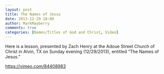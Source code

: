 ```yaml
---
layout: post
title: The Names of Jesus
date: 2013-12-29 18:00
author: MarkMayberry
comments: true
categories: [Names/Titles of God and Christ, Video]
---
```

Here is a lesson, presented by Zach Henry at the Adoue Street Church of Christ in Alvin, TX on Sunday evening (12/29/2013), entitled “The Names of Jesus.”

https://vimeo.com/84408983
